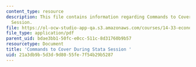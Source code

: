 ```yaml
---
content_type: resource
description: This file contains information regarding Commands to Cover During Stata
  Session.
file: https://ol-ocw-studio-app-qa.s3.amazonaws.com/courses/14-33-economics-research-and-communication-spring-2012/21a3db9b5d3d9d8055fe7f54b29b5287_MIT14_33S12_Stata_commands.pdf
file_type: application/pdf
parent_uid: bdae3bb1-50fc-e0cc-511c-8d31760b9b57
resourcetype: Document
title: 'Commands to Cover During Stata Session '
uid: 21a3db9b-5d3d-9d80-55fe-7f54b29b5287
---
```

